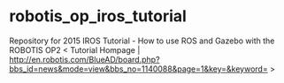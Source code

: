 # robotis_op_iros_tutorial
Repository for 2015 IROS Tutorial - How to use ROS and Gazebo with the ROBOTIS OP2
< Tutorial Hompage | http://en.robotis.com/BlueAD/board.php?bbs_id=news&mode=view&bbs_no=1140088&page=1&key=&keyword=  >
